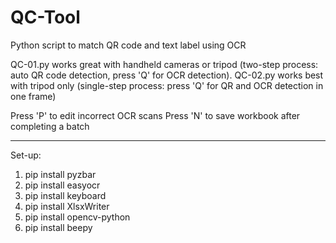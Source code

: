 # QC-Tool
Python script to match QR code and text label using OCR

QC-01.py works great with handheld cameras or tripod (two-step process: auto QR code detection, press 'Q' for OCR detection).
QC-02.py works best with tripod only (single-step process: press 'Q' for QR and OCR detection in one frame)

Press 'P' to edit incorrect OCR scans
Press 'N' to save workbook after completing a batch

---
Set-up:
1. pip install pyzbar
2. pip install easyocr
3. pip install keyboard
4. pip install XlsxWriter
5. pip install opencv-python
6. pip install beepy
